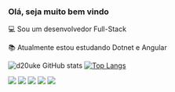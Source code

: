 ### Olá, seja muito bem vindo

:computer: Sou um desenvolvedor Full-Stack

:books: Atualmente estou estudando Dotnet e Angular

![d20uke GitHub stats](https://github-readme-stats.vercel.app/api?username=d20uke&show_icons=true&theme=midnight-purple)
[![Top Langs](https://github-readme-stats.vercel.app/api/top-langs/?username=d20uke&layout=compact&theme=midnight-purple)](https://github.com/anuraghazra/github-readme-stats)

<img src="https://img.shields.io/badge/Discord-7289DA?style=for-the-badge&logo=discord&logoColor=white"/> <img src="https://img.shields.io/badge/Instagram-E4405F?style=for-the-badge&logo=instagram&logoColor=white"/> <img src="https://img.shields.io/badge/C%23-239120?style=for-the-badge&logo=c-sharp&logoColor=white"/> <img src="https://img.shields.io/badge/PHP-777BB4?style=for-the-badge&logo=php&logoColor=white"/> <img src="https://img.shields.io/badge/Laravel-FF2D20?style=for-the-badge&logo=laravel&logoColor=white"/> 





